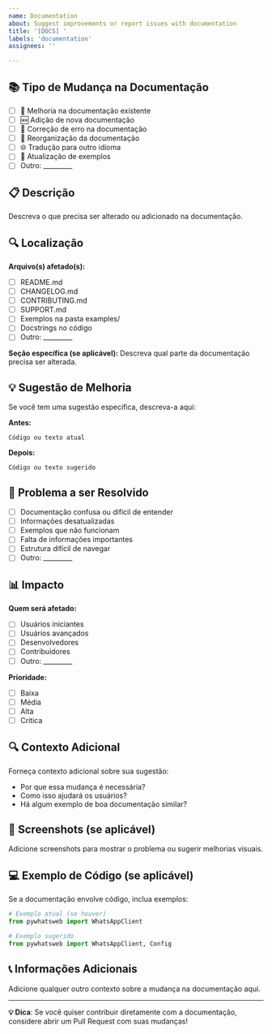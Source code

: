 ```yaml
---
name: Documentation
about: Suggest improvements or report issues with documentation
title: '[DOCS] '
labels: 'documentation'
assignees: ''

---
```


## 📚 Tipo de Mudança na Documentação
- [ ] 📖 Melhoria na documentação existente
- [ ] 🆕 Adição de nova documentação
- [ ] 🐛 Correção de erro na documentação
- [ ] 🔄 Reorganização da documentação
- [ ] 🌐 Tradução para outro idioma
- [ ] 📝 Atualização de exemplos
- [ ] Outro: _________

## 📋 Descrição
Descreva o que precisa ser alterado ou adicionado na documentação.

## 🔍 Localização
**Arquivo(s) afetado(s):**
- [ ] README.md
- [ ] CHANGELOG.md
- [ ] CONTRIBUTING.md
- [ ] SUPPORT.md
- [ ] Exemplos na pasta examples/
- [ ] Docstrings no código
- [ ] Outro: _________

**Seção específica (se aplicável):**
Descreva qual parte da documentação precisa ser alterada.

## 💡 Sugestão de Melhoria
Se você tem uma sugestão específica, descreva-a aqui:

**Antes:**
```
Código ou texto atual
```

**Depois:**
```
Código ou texto sugerido
```

## 🎯 Problema a ser Resolvido
- [ ] Documentação confusa ou difícil de entender
- [ ] Informações desatualizadas
- [ ] Exemplos que não funcionam
- [ ] Falta de informações importantes
- [ ] Estrutura difícil de navegar
- [ ] Outro: _________

## 📊 Impacto
**Quem será afetado:**
- [ ] Usuários iniciantes
- [ ] Usuários avançados
- [ ] Desenvolvedores
- [ ] Contribuidores
- [ ] Outro: _________

**Prioridade:**
- [ ] Baixa
- [ ] Média
- [ ] Alta
- [ ] Crítica

## 🔍 Contexto Adicional
Forneça contexto adicional sobre sua sugestão:
- Por que essa mudança é necessária?
- Como isso ajudará os usuários?
- Há algum exemplo de boa documentação similar?

## 📸 Screenshots (se aplicável)
Adicione screenshots para mostrar o problema ou sugerir melhorias visuais.

## 💻 Exemplo de Código (se aplicável)
Se a documentação envolve código, inclua exemplos:

```python
# Exemplo atual (se houver)
from pywhatsweb import WhatsAppClient

# Exemplo sugerido
from pywhatsweb import WhatsAppClient, Config
```

## 📞 Informações Adicionais
Adicione qualquer outro contexto sobre a mudança na documentação aqui.

---

**💡 Dica**: Se você quiser contribuir diretamente com a documentação, considere abrir um Pull Request com suas mudanças!
